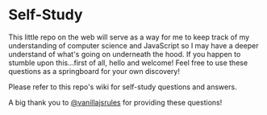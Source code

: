 # Self-Study

This little repo on the web will serve as a way for me to keep track of my understanding of computer science and JavaScript so I may have a deeper understand of what's going on underneath the hood. If you happen to stumble upon this...first of all, hello and welcome! Feel free to use these questions as a springboard for your own discovery!

Please refer to this repo's wiki for self-study questions and answers.

A big thank you to [@vanillajsrules](https://twitter.com/vanillajsrules) for providing these questions!
